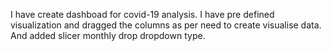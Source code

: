 I have create dashboad for covid-19 analysis.
I have pre defined visualization and dragged the columns as per need to create visualise data. And added slicer monthly drop dropdown type.
